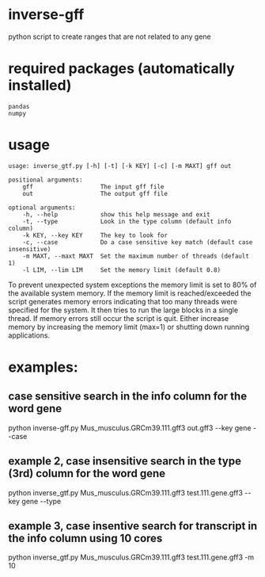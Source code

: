 # inverse-gff

python script to create ranges that are not related to any gene


# required packages (automatically installed)

    pandas
    numpy
    
# usage

    usage: inverse_gtf.py [-h] [-t] [-k KEY] [-c] [-m MAXT] gff out

    positional arguments:
        gff                   The input gff file
        out                   The output gff file

    optional arguments:
        -h, --help            show this help message and exit
        -t, --type            Look in the type column (default info column)
        -k KEY, --key KEY     The key to look for
        -c, --case            Do a case sensitive key match (default case insensitive)
        -m MAXT, --maxt MAXT  Set the maximum number of threads (default 1)
        -l LIM, --lim LIM     Set the memory limit (default 0.8)
    
To prevent unexpected system exceptions the memory limit is set to 80% of the available system memory. If the memory limit is reached/exceeded the script generates memory errors indicating that too many threads were specified for the system. It then tries to run the large blocks in a single thread. If memory errors still occur the script is quit. Either increase memory by increasing the memory limit (max=1) or shutting down running applications.

# examples:

## case sensitive search in the info column for the word gene
        
python inverse-gff.py Mus_musculus.GRCm39.111.gff3 out.gff3 --key gene --case

## example 2, case insensitive search in the type (3rd) column for the word gene
        
python inverse_gtf.py Mus_musculus.GRCm39.111.gff3 test.111.gene.gff3 --key gene --type

## example 3, case insentive search for transcript in the info column using 10 cores
python inverse_gtf.py Mus_musculus.GRCm39.111.gff3 test.111.gene.gff3 -m 10